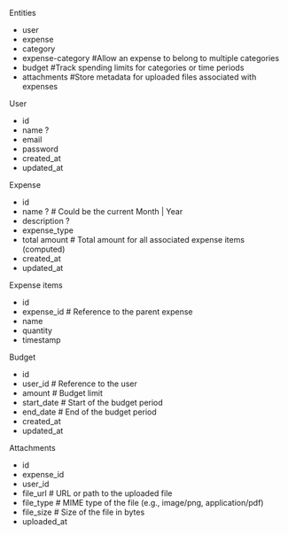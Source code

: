 Entities

- user
- expense
- category
- expense-category #Allow an expense to belong to multiple categories
- budget #Track spending limits for categories or time periods
- attachments #Store metadata for uploaded files associated with expenses

User

- id
- name ?
- email
- password
- created_at
- updated_at

Expense

- id
- name ? # Could be the current Month | Year
- description ?
- expense_type
- total amount # Total amount for all associated expense items (computed)
- created_at
- updated_at

Expense items

- id
- expense_id # Reference to the parent expense
- name
- quantity
- timestamp

Budget

- id
- user_id # Reference to the user
- amount # Budget limit
- start_date # Start of the budget period
- end_date # End of the budget period
- created_at
- updated_at

Attachments

- id
- expense_id
- user_id
- file_url # URL or path to the uploaded file
- file_type # MIME type of the file (e.g., image/png, application/pdf)
- file_size # Size of the file in bytes
- uploaded_at
